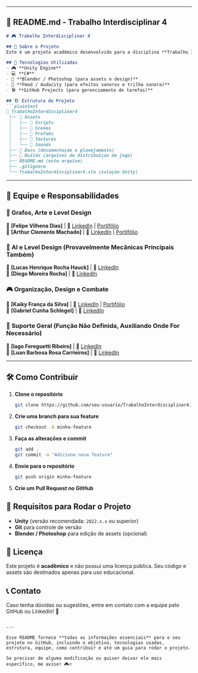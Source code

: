 

---

## 📜 **README.md** - Trabalho Interdisciplinar 4  

```md
# 🎮 Trabalho Interdisciplinar 4  

## 📌 Sobre o Projeto  
Este é um projeto acadêmico desenvolvido para a disciplina **Trabalho Interdisciplinar 4**, onde criaremos um jogo utilizando a **Unity Engine**. O objetivo do projeto é aplicar conceitos aprendidos ao longo do curso, incluindo desenvolvimento de jogos, programação, design e otimização.

## 🚀 Tecnologias Utilizadas  
- 🎮 **Unity Engine**  
- 💻 **C#**  
- 🎨 **Blender / Photoshop (para assets e design)**  
- 🎵 **Fmod / Audacity (para efeitos sonoros e trilha sonora)**  
- 🛠 **GitHub Projects (para gerenciamento de tarefas)**  

## 🏗 Estrutura do Projeto  
```plaintext
📂 TrabalhoInterdisciplinar4
 ├── 📁 Assets
 │   ├── 📁 Scripts
 │   ├── 📁 Scenes
 │   ├── 📁 Prefabs
 │   ├── 📁 Textures
 │   └── 📁 Sounds
 ├── 📁 Docs (documentação e planejamento)
 ├── 📁 Builds (arquivos de distribuição do jogo)
 ├── README.md (este arquivo)
 ├── .gitignore
 └── TrabalhoInterdisciplinar4.sln (solução Unity)
```

---

## 👥 Equipe e Responsabilidades  

### 🎨 **Grafos, Arte e Level Design**  
👤 **[Felipe Vilhena Dias]**  | 🔗 [LinkedIn](https://www.linkedin.com/in/felipe-vilhena-dias-224b23271/) | [Portifólio](https://github.com/felipevidias)<br>
👤 **[Arthur Clemente Machado]** | 🔗 [LinkedIn](https://www.linkedin.com/in/arthur-clemente-846b7627b/)  | [Portifólio](https://github.com/sorarthur)<br>

### 🤖 **AI e Level Design (Provavelmente Mecânicas Principais Também)**  
👤 **[Lucas Henrique Rocha Hauck]** | 🔗 [LinkedIn](https://www.linkedin.com/in/lucas-henrique-rocha-hauck?utm_source=share&utm_campaign=share_via&utm_content=profile&utm_medium=android_app) <br>
👤 **[Diego Moreira Rocha]** | 🔗 [LinkedIn](https://www.linkedin.com/in/diego-moreira-36117727b?utm_source=share&utm_campaign=share_via&utm_content=profile&utm_medium=android_app)  

### 🎮 **Organização, Design e Combate**  
👤 **[Kaiky França da Silva]** | 🔗 [LinkedIn](https://www.linkedin.com/in/glkaiky/) | [Portifólio](https://kaikyfrs.com.br/)  
👤 **[Gabriel Cunha Schlegel]** | 🔗 [LinkedIn](https://www.linkedin.com/in/gabriel-cunha-schlegel-0b417627b/)  

### 🔄 **Suporte Geral (Função Não Definida, Auxiliando Onde For Necessário)**  
👤 **[Iago Fereguetti Ribeiro]** | 🔗 [LinkedIn](https://www.linkedin.com/in/iago-ribeiro-b6bb72280?utm_source=share&utm_campaign=share_via&utm_content=profile&utm_medium=android_app)  
👤 **[Luan Barbosa Rosa Carrieiros]** | 🔗 [LinkedIn](https://www.linkedin.com/in/luan-carrieiros-b7508b237/) 

---


## 🛠 Como Contribuir  
1. **Clone o repositório**  
   ```bash
   git clone https://github.com/seu-usuario/TrabalhoInterdisciplinar4.git
   ```
2. **Crie uma branch para sua feature**  
   ```bash
   git checkout -b minha-feature
   ```
3. **Faça as alterações e commit**  
   ```bash
   git add .
   git commit -m "Adiciona nova feature"
   ```
4. **Envie para o repositório**  
   ```bash
   git push origin minha-feature
   ```
5. **Crie um Pull Request no GitHub**  

## 📌 Requisitos para Rodar o Projeto  
- **Unity** (versão recomendada: `2022.x.x` ou superior)  
- **Git** para controle de versão  
- **Blender / Photoshop** para edição de assets (opcional)  

## 📄 Licença  
Este projeto é **acadêmico** e não possui uma licença pública. Seu código e assets são destinados apenas para uso educacional.  

## 📞 Contato  
Caso tenha dúvidas ou sugestões, entre em contato com a equipe pelo GitHub ou LinkedIn! 🚀  
```

---

Esse README fornece **todas as informações essenciais** para o seu projeto no GitHub, incluindo o objetivo, tecnologias usadas, estrutura, equipe, como contribuir e até um guia para rodar o projeto.  

Se precisar de alguma modificação ou quiser deixar ele mais específico, me avise! 🎮🔥
